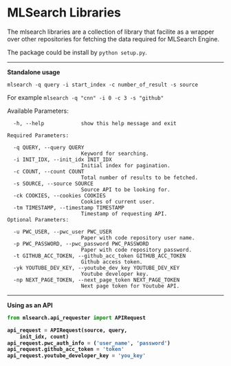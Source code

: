 # MLSearch Libraries

The mlsearch libraries are a collection of library that facilite as a wrapper over other repositories for fetching the data required for MLSearch Engine.

The package could be install by `python setup.py`.

<hr>
<b>Standalone usage</b>

`mlsearch -q query -i start_index -c number_of_result -s source`

For example
`mlsearch -q "cnn" -i 0 -c 3 -s "github"`

Available Parameters:
```
  -h, --help            show this help message and exit

Required Parameters:

  -q QUERY, --query QUERY
                        Keyword for searching.
  -i INIT_IDX, --init_idx INIT_IDX
                        Initial index for pagination.
  -c COUNT, --count COUNT
                        Total number of results to be fetched.
  -s SOURCE, --source SOURCE
                        Source API to be looking for.
  -ck COOKIES, --cookies COOKIES
                        Cookies of current user.
  -tm TIMESTAMP, --timestamp TIMESTAMP
                        Timestamp of requesting API.
Optional Parameters:

  -u PWC_USER, --pwc_user PWC_USER
                        Paper with code repository user name.
  -p PWC_PASSWORD, --pwc_password PWC_PASSWORD
                        Paper with code repository password.
  -t GITHUB_ACC_TOKEN, --github_acc_token GITHUB_ACC_TOKEN
                        Github access token.
  -yk YOUTUBE_DEV_KEY, --youtube_dev_key YOUTUBE_DEV_KEY
                        Youtube developer key.
  -np NEXT_PAGE_TOKEN, --next_page_token NEXT_PAGE_TOKEN
                        Next page token for Youtube API.
```

<hr>
<b>Using as an API<b>
<br>

```python
from mlsearch.api_requester import APIRequest

api_request = APIRequest(source, query, 
    init_idx, count)
api_request.pwc_auth_info = ('user_name', 'password')
api_request.github_acc_token = 'token'
api_request.youtube_developer_key = 'you_key'
```